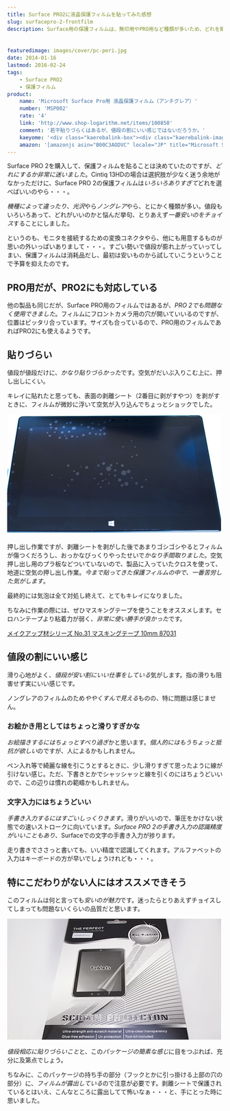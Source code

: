 ```yaml
---
title: Surface PRO2に液晶保護フィルムを貼ってみた感想
slug: surfacepro-2-frontfilm
description: Surface用の保護フィルムは、無印用やPRO用など種類が多いため、どれを購入するか非常に迷いました。とりあえずAmazonで購入できるもので、一番安いものを選びました。貼り付けるのに苦労しましたが、品質に特に不満はありません。


featuredimage: images/cover/pc-peri.jpg
date: 2014-01-16
lastmod: 2016-02-24
tags: 
    - Surface PRO2
    - 保護フィルム
product:
    name: 'Microsoft Surface Pro用 液晶保護フィルム（アンチグレア）'
    number: 'MSP002'
    rate: '4'
    link: 'http://www.shop-logarithm.net/items/100850'
    comment: '若干貼りづらくはあるが、値段の割にいい感じではないだろうか。'
    kaeyome: '<div class="kaerebalink-box"><div class="kaerebalink-image"><a href="http://www.amazon.co.jp/exec/obidos/ASIN/B00C3AODVC/illusionspace-22/ref=nosim/" rel="nofollow" target="_blank"><img src="http://ecx.images-amazon.com/images/I/41CR7CKIkmL._SL160_.jpg" style="border: none;" /></a></div><div class="kaerebalink-info"><div class="kaerebalink-name"><a href="http://www.amazon.co.jp/exec/obidos/ASIN/B00C3AODVC/illusionspace-22/ref=nosim/" rel="nofollow" target="_blank">Microsoft Surface Pro用 液晶保護フィルム（アンチグレア）【ネットショップ ロガリズム】MSP002</a><div class="kaerebalink-powered-date">posted with <a href="http://kaereba.com" rel="nofollow" target="_blank">カエレバ</a></div></div><div class="kaerebalink-detail"> CSPDA     </div><div class="kaerebalink-link1"><div class="shoplinkamazon"><a href="http://www.amazon.co.jp/gp/search?keywords=Microsoft%20Surface%20Pro%97p%20%89t%8F%BB%95%DB%8C%EC%83t%83B%83%8B%83%80&__mk_ja_JP=%83J%83%5E%83J%83i&tag=illusionspace-22" rel="nofollow" target="_blank" title="アマゾン" >Amazonで購入</a></div><div class="shoplinkrakuten"><a href="http://hb.afl.rakuten.co.jp/hgc/0e95387f.f2aef20d.0e953880.25e412bd/?pc=http%3A%2F%2Fsearch.rakuten.co.jp%2Fsearch%2Fmall%2FMicrosoft%2520Surface%2520Pro%25E7%2594%25A8%2520%25E6%25B6%25B2%25E6%2599%25B6%25E4%25BF%259D%25E8%25AD%25B7%25E3%2583%2595%25E3%2582%25A3%25E3%2583%25AB%25E3%2583%25A0%2F-%2Ff.1-p.1-s.1-sf.0-st.A-v.2%3Fx%3D0%26scid%3Daf_ich_link_urltxt%26m%3Dhttp%3A%2F%2Fm.rakuten.co.jp%2F" rel="nofollow" target="_blank" title="楽天市場" >楽天市場で購入</a></div></div></div><div class="booklink-footer" style="clear: left"></div></div>'
    amazon: '[amazonjs asin="B00C3AODVC" locale="JP" title="Microsoft Surface Pro用 液晶保護フィルム（アンチグレア）【ネットショップ ロガリズム】MSP002”]'
---
```


Surface PRO 2を購入して、保護フィルムを貼ることは決めていたのですが、<em>どれにするか非常に迷いました</em>。Cintiq 13HDの場合は選択肢が少なく迷う余地がなかっただけに、Surface PRO 2の保護フィルムは<em>いろいろありすぎて</em>どれを選べばいいのやら・・・。

<em>機種によって違ったり</em>、<em>光沢</em>やら<em>ノングレア</em>やら、とにかく種類が多い。値段もいろいろあって、どれがいいのかと悩んだ挙句、とりあえず<em>一番安いのをチョイス</em>することにしました。

<div data-role="amazonjs" data-asin="B00C3AODVC" data-locale="JP" data-tmpl="" data-img-size="" class="asin_B00C3AODVC_JP_ amazonjs_item"><div class="amazonjs_indicator"><span class="amazonjs_indicator_img"></span><a class="amazonjs_indicator_title" href="#"></a><span class="amazonjs_indicator_footer"></span></div></div>
というのも、モニタを接続するための変換コネクタやら、他にも用意するものが思いの外いっぱいありまして・・・。すごい勢いで値段が膨れ上がっていってしまい、保護フィルムは消耗品だし、最初は安いものから試していこうということで予算を抑えたのです。


## PRO用だが、PRO2にも対応している


他の製品も同じだが、Surface PRO用のフィルムではあるが、<em>PRO 2でも問題なく使用できました</em>。フィルムにフロントカメラ用の穴が開いていいるのですが、位置はピッタリ合っています。サイズも合っているので、PRO用のフィルムであればPRO2にも使えるようです。


## 貼りづらい


値段が値段だけに、<em>かなり貼りづらかった</em>です。空気がだいぶ入りこむ上に、押し出しにくい。

キレイに貼れたと思っても、表面の剥離シート（2番目に剥がすやつ）を剥がすときに、フィルムが微妙に浮いて空気が入り込んでちょっとショックでした。

![Surface PRO2液晶保護フィルム貼ったところ](P1121963.jpg)

押し出し作業ですが、剥離シートを剥がした後であまりゴシゴシやるとフィルムが傷つくだろうし、おっかなびっくりやったせいで<em>かなり手間取りました</em>。空気押し出し用のプラ板などついていないので、製品に入っていたクロスを使って、地道に空気の押し出し作業。<em>今まで貼ってきた保護フィルムの中で、一番苦労した気がします</em>。

最終的には気泡は全て対処し終えて、とてもキレイになりました。

ちなみに作業の際には、ぜひマスキングテープを使うことをオススメします。セロハンテープより粘着力が弱く、<em>非常に使い勝手が良かった</em>です。

<div data-role="amazonjs" data-asin="B0000WS000" data-locale="JP" data-tmpl="" data-img-size="" class="asin_B0000WS000_JP_ amazonjs_item"><div class="amazonjs_indicator"><span class="amazonjs_indicator_img"></span><a class="amazonjs_indicator_title" href="#">メイクアップ材シリーズ No.31 マスキングテープ 10mm 87031</a><span class="amazonjs_indicator_footer"></span></div></div>

## 値段の割にいい感じ


滑り心地がよく、<em>値段が安い割にいい仕事をしている</em>気がします。指の滑りも阻害せず実にいい感じです。

ノングレアのフィルムのため<em>ややくすんで見える</em>ものの、特に問題は感じません。


### お絵かき用としてはちょっと滑りすぎかな


<em>お絵描きするにはちょっとすべり過ぎ</em>かと思います。<em>個人的にはもうちょっと抵抗が欲しい</em>のですが、人によるかもしれません。

ペン入れ等で綺麗な線を引こうとするときに、少し滑りすぎて思ったように線が引けない感じ。ただ、下書きとかでシャッシャッと線を引くのにはちょうどいいので、この辺りは慣れの範疇かもしれません。


### 文字入力にはちょうどいい


<em>手書き入力するにはすごいしっくりきます</em>。滑りがいいので、筆圧をかけない状態での速いストロークに向いています。<em>Surface PRO 2の手書き入力の認識精度がいいこともあり</em>、Surfaceでの文字の手書き入力が捗ります。

走り書きでささっと書いても、いい精度で認識してくれます。アルファベットの入力はキーボードの方が早いでしょうけれども・・・。


## 特にこだわりがない人にはオススメできそう


このフィルムは何と言っても<em>安いのが魅力</em>です。迷ったらとりあえずチョイスしてしまっても問題ないくらいの品質だと思います。

![Surface PRO2液晶保護フィルム](P1121930.jpg)

<em>値段相応に貼りづらいこと</em>と、この<em>パッケージの簡素な感じ</em>に目をつぶれば、充分に及第点でしょう。

ちなみに、このパッケージの持ち手の部分（フックとかに引っ掛ける上部の穴の部分）に、<em>フィルムが露出している</em>ので注意が必要です。剥離シートで保護されているとはいえ、こんなところに露出してて怖いなぁ・・・と、手にとった時に思いました。


  